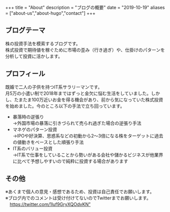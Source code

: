 +++
title = "About"
description = "ブログの概要"
date = "2019-10-19"
aliases = ["about-us","about-hugo","contact"]
+++

## ブログテーマ
株の投資手法を模索するブログです。  
株式投資で期待値を稼ぐために市場の歪み（行き過ぎ）や、仕掛けのパターンを分析して投資に活かします。

## プロフィール
既婚で二人の子供を持つIT系サラリーマンです。  
月5万の小遣い制で2018年まではずっと金欠に悩む生活をしていました。しかし、たまたま100万近いお金を得る機会があり、前から気になっていた株式投資を始めました。今のところ以下の手法で立ち回っています。  
* 暴落時の逆張り  
  →外国市場の暴落に引きづられて売られ過ぎた場合の逆張り手法  
* マネゲのパターン投資  
  →IPOや好決算、思惑系などの初動から2〜3倍になる株をターゲットに過去の値動きをベースとした順張り手法  
* IT系のバリュー投資  
  →IT系で仕事をしていることから勢いがある会社や儲かるビジネスが他業界に比べて予想しやすいので純粋に投資する場合があります  

## その他
※あくまで個人の意見・感想であるため、投資は自己責任でお願いします。  
※ブログ内でのコメントは受け付けてないのでTwitterまでお願いします。  
　https://twitter.com/1luf9GryXQOdvKN”

